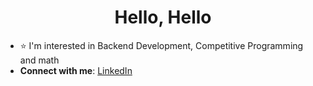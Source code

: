 <h1 align="center">Hello, Hello</h1>

- ⭐ I'm interested in Backend Development, Competitive Programming and math
- **Connect with me**: [LinkedIn](https://www.linkedin.com/in/muhammadihabk/)

